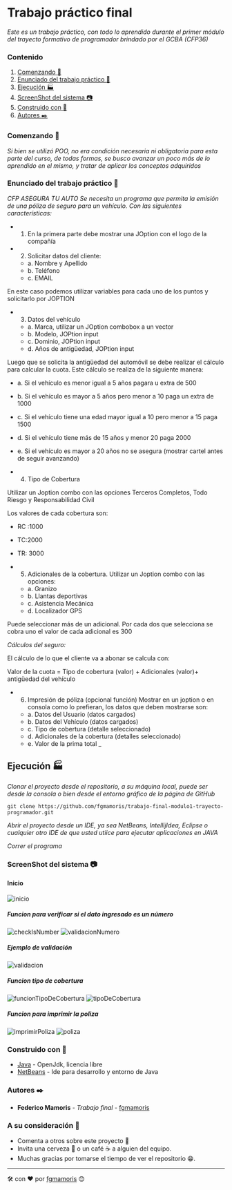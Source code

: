 # Trabajo práctico final

_Este es un trabajo práctico, con todo lo aprendido durante el primer módulo del trayecto formativo de programador brindado por el GCBA (CFP36)_

### Contenido
1. [Comenzando :rocket:](#comenzando-rocket)    
2. [Enunciado del trabajo práctico :pencil:](#enunciado-del-trabajo-práctico-pencil)
3. [Ejecución :factory:](#ejecución-factory)
4. [ScreenShot del sistema :camera:](#screenShot-del-sistema-camera)
5. [Construido con :wrench:](#construido-con-wrench)
6. [Autores :black_nib:](#autores-black_nib)

### Comenzando :rocket:

_Si bien se utilizó POO, no era condición necesaria ni obligatoria para esta parte del curso, de todas formas, se busco avanzar un poco más de lo aprendido en el mismo, y tratar de aplicar los conceptos adquiridos_


### Enunciado del trabajo práctico :pencil:

_CFP ASEGURA TU AUTO
Se necesita un programa que permita la emisión de una póliza de seguro para un vehículo. Con las siguientes características:_

* 1) En la primera parte debe mostrar una JOption con el logo de la compañía
* 2) Solicitar datos del cliente:
    * a. Nombre y Apellido
    * b. Teléfono
    * c. EMAIL
    
En este caso podemos utilizar variables para cada uno de los puntos y solicitarlo por JOPTION

* 3) Datos del vehículo
    * a. Marca, utilizar un JOption combobox a un vector
    * b. Modelo, JOPtion input
    * c. Dominio, JOPtion input
    * d. Años de antigüedad, JOPtion input
    
Luego que se solicita la antigüedad del automóvil se debe realizar el cálculo para calcular la cuota. Este cálculo se realiza de la siguiente manera:
* a. Si el vehículo es menor igual a 5 años pagara u extra de 500
* b. Si el vehículo es mayor a 5 años pero menor a 10 paga un extra de 1000
* c. Si el vehículo tiene una edad mayor igual a 10 pero menor a 15 paga 1500
* d. Si el vehículo tiene más de 15 años y menor 20 paga 2000
* e. Si el vehículo es mayor a 20 años no se asegura (mostrar cartel antes de seguir avanzando)



* 4) Tipo de Cobertura

Utilizar un Joption combo con las opciones Terceros Completos, Todo Riesgo y Responsabilidad Civil

Los valores de cada cobertura son:
 * RC :1000
 * TC:2000
 * TR: 3000

* 5) Adicionales de la cobertura. Utilizar un Joption combo con las opciones:
    * a. Granizo
    * b. Llantas deportivas
    * c. Asistencia Mecánica
    * d. Localizador GPS

Puede seleccionar más de un adicional. Por cada dos que selecciona se cobra uno el valor de cada adicional es 300

_Cálculos del seguro:_

El cálculo de lo que el cliente va a abonar se calcula con:


Valor de la cuota = Tipo de cobertura (valor) + Adicionales (valor)+ antigüedad del vehículo

* 6) Impresión de póliza (opcional función)
Mostrar en un joption o en consola como lo prefieran, los datos que deben mostrarse son:
    * a. Datos del Usuario (datos cargados)
    * b. Datos del Vehículo (datos cargados)
    * c. Tipo de cobertura (detalle seleccionado)
    * d. Adicionales de la cobertura (detalles seleccionado)
    * e. Valor de la prima total
_

## Ejecución :factory:

_Clonar el proyecto desde el repositorio, a su máquina local, puede ser desde la consola o bien desde el entorno gráfico de la página de GitHub_

```
git clone https://github.com/fgmamoris/trabajo-final-modulo1-trayecto-programador.git
```

_Abrir el proyecto desde un IDE, ya sea NetBeans, IntellijIdea, Eclipse o cualquier otro IDE de que usted utiice para ejecutar aplicaciones en JAVA_

_Correr el programa_



### ScreenShot del sistema :camera:

#### Inicio
![inicio](/images/inicio.png)
##### Funcion para verificar si el dato ingresado es un número
![checkIsNumber](/images/checkIsNumber.png)
![validacionNumero](/images/validacionNumero.png)
##### Ejemplo de validación 
![validacion](/images/validacion.png)
##### Funcion tipo de cobertura
![funcionTipoDeCobertura](/images/funcionTipoDeCobertura.png)
![tipoDeCobertura](/images/tipoCobertura.png)
##### Funcion para imprimir la poliza
![imprimirPoliza](/images/imprimirPoliza.png)
![poliza](/images/poliza.png)


### Construido con :wrench:

* [Java](https://openjdk.java.net/) - OpenJdk, licencia libre
* [NetBeans](https://netbeans.apache.org/) - Ide para desarrollo y entorno de Java


### Autores :black_nib:


* **Federico Mamoris** - *Trabajo final* - [fgmamoris](https://github.com/fgmamoris)

### A su consideración :gift:

* Comenta a otros sobre este proyecto :mega:
* Invita una cerveza :beer: o un café :coffee: a alguien del equipo. 
* Muchas gracias por tomarse el tiempo de ver el repositorio :grin:.


---
:hammer_and_wrench: con :hearts: por [fgmamoris](https://github.com/fgmamoris) :blush: